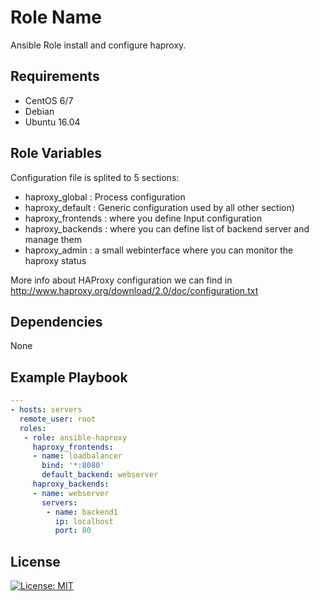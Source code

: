 Role Name
=========

Ansible Role install and configure haproxy.

Requirements
------------

 - CentOS 6/7
 - Debian 
 - Ubuntu 16.04

Role Variables
--------------

Configuration file is splited to 5 sections:

- haproxy_global : Process configuration
- haproxy_default : Generic configuration used by all other section)
- haproxy_frontends : where you define Input configuration
- haproxy_backends : where you can define list of backend server and manage them
- haproxy_admin : a small webinterface where you can monitor the haproxy status

More info about HAProxy configuration we can find in http://www.haproxy.org/download/2.0/doc/configuration.txt


Dependencies
------------

None

Example Playbook
----------------
```YAML
---
- hosts: servers
  remote_user: root
  roles:
   - role: ansible-haproxy
     haproxy_frontends:
     - name: loadbalancer
       bind: '*:8080'
       default_backend: webserver
     haproxy_backends:
     - name: webserver
       servers:
        - name: backend1
          ip: localhost
          port: 80
```

License
-------

[![License: MIT](https://img.shields.io/badge/License-MIT-yellow.svg)](https://opensource.org/licenses/MIT)

